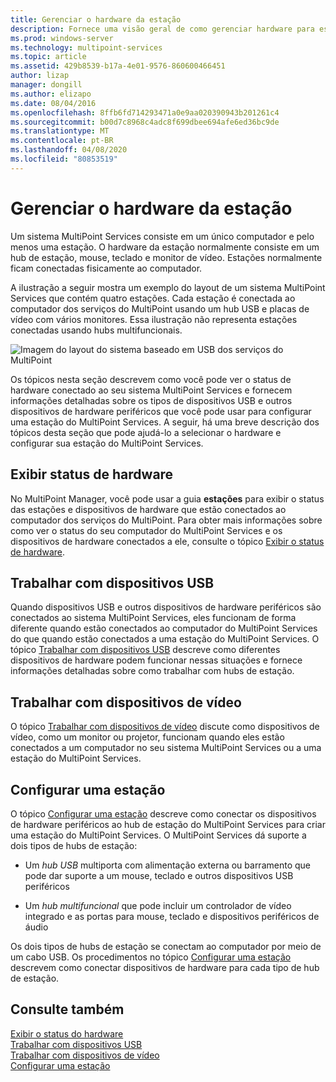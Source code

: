 ```yaml
---
title: Gerenciar o hardware da estação
description: Fornece uma visão geral de como gerenciar hardware para estações multiponto
ms.prod: windows-server
ms.technology: multipoint-services
ms.topic: article
ms.assetid: 429b8539-b17a-4e01-9576-860600466451
author: lizap
manager: dongill
ms.author: elizapo
ms.date: 08/04/2016
ms.openlocfilehash: 8ffb6fd714293471a0e9aa020390943b201261c4
ms.sourcegitcommit: b00d7c8968c4adc8f699dbee694afe6ed36bc9de
ms.translationtype: MT
ms.contentlocale: pt-BR
ms.lasthandoff: 04/08/2020
ms.locfileid: "80853519"
---
```

# <a name="manage-station-hardware"></a>Gerenciar o hardware da estação
Um sistema MultiPoint Services consiste em um único computador e pelo menos uma estação. O hardware da estação normalmente consiste em um hub de estação, mouse, teclado e monitor de vídeo. Estações normalmente ficam conectadas fisicamente ao computador.  
  
A ilustração a seguir mostra um exemplo do layout de um sistema MultiPoint Services que contém quatro estações. Cada estação é conectada ao computador dos serviços do MultiPoint usando um hub USB e placas de vídeo com vários monitores. Essa ilustração não representa estações conectadas usando hubs multifuncionais.  
   
![Imagem do layout do sistema baseado em USB dos serviços do MultiPoint](./media/WMSMultiPointServerUSBSystemLayout.gif)  
  
Os tópicos nesta seção descrevem como você pode ver o status de hardware conectado ao seu sistema MultiPoint Services e fornecem informações detalhadas sobre os tipos de dispositivos USB e outros dispositivos de hardware periféricos que você pode usar para configurar uma estação do MultiPoint Services. A seguir, há uma breve descrição dos tópicos desta seção que pode ajudá-lo a selecionar o hardware e configurar sua estação do MultiPoint Services.  
  
## <a name="view-hardware-status"></a>Exibir status de hardware  
No MultiPoint Manager, você pode usar a guia **estações** para exibir o status das estações e dispositivos de hardware que estão conectados ao computador dos serviços do MultiPoint. Para obter mais informações sobre como ver o status do seu computador do MultiPoint Services e os dispositivos de hardware conectados a ele, consulte o tópico [Exibir o status de hardware](View-Hardware-Status.md).  
  
## <a name="work-with-usb-devices"></a>Trabalhar com dispositivos USB  
Quando dispositivos USB e outros dispositivos de hardware periféricos são conectados ao sistema MultiPoint Services, eles funcionam de forma diferente quando estão conectados ao computador do MultiPoint Services do que quando estão conectados a uma estação do MultiPoint Services. O tópico [Trabalhar com dispositivos USB](Work-with-USB-Devices.md) descreve como diferentes dispositivos de hardware podem funcionar nessas situações e fornece informações detalhadas sobre como trabalhar com hubs de estação.  
  
## <a name="work-with-video-devices"></a>Trabalhar com dispositivos de vídeo  
O tópico [Trabalhar com dispositivos de vídeo](Work-with-Video-Devices.md) discute como dispositivos de vídeo, como um monitor ou projetor, funcionam quando eles estão conectados a um computador no seu sistema MultiPoint Services ou a uma estação do MultiPoint Services.  
  
## <a name="set-up-a-station"></a>Configurar uma estação  
O tópico [Configurar uma estação](Set-Up-a-Station.md) descreve como conectar os dispositivos de hardware periféricos ao hub de estação do MultiPoint Services para criar uma estação do MultiPoint Services. O MultiPoint Services dá suporte a dois tipos de hubs de estação:  
  
-   Um *hub USB* multiporta com alimentação externa ou barramento que pode dar suporte a um mouse, teclado e outros dispositivos USB periféricos  
  
-   Um *hub multifuncional* que pode incluir um controlador de vídeo integrado e as portas para mouse, teclado e dispositivos periféricos de áudio  
  
Os dois tipos de hubs de estação se conectam ao computador por meio de um cabo USB. Os procedimentos no tópico [Configurar uma estação](Set-Up-a-Station.md) descrevem como conectar dispositivos de hardware para cada tipo de hub de estação.  
  
## <a name="see-also"></a>Consulte também  
[Exibir o status do hardware](View-Hardware-Status.md)  
[Trabalhar com dispositivos USB](Work-with-USB-Devices.md)  
[Trabalhar com dispositivos de vídeo](Work-with-Video-Devices.md)  
[Configurar uma estação](Set-Up-a-Station.md)